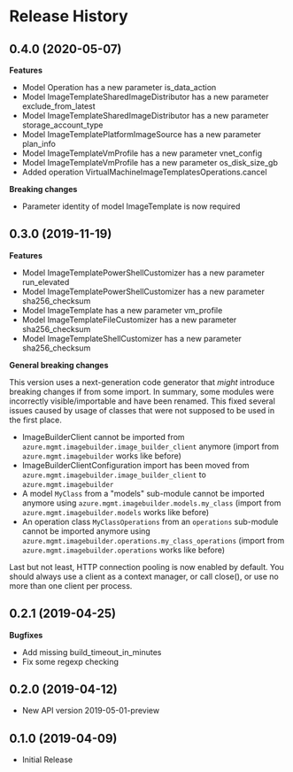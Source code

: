 # Release History

## 0.4.0 (2020-05-07)

**Features**

  - Model Operation has a new parameter is_data_action
  - Model ImageTemplateSharedImageDistributor has a new parameter exclude_from_latest
  - Model ImageTemplateSharedImageDistributor has a new parameter storage_account_type
  - Model ImageTemplatePlatformImageSource has a new parameter plan_info
  - Model ImageTemplateVmProfile has a new parameter vnet_config
  - Model ImageTemplateVmProfile has a new parameter os_disk_size_gb
  - Added operation VirtualMachineImageTemplatesOperations.cancel

**Breaking changes**

  - Parameter identity of model ImageTemplate is now required

## 0.3.0 (2019-11-19)

**Features**

  - Model ImageTemplatePowerShellCustomizer has a new parameter
    run_elevated
  - Model ImageTemplatePowerShellCustomizer has a new parameter
    sha256_checksum
  - Model ImageTemplate has a new parameter vm_profile
  - Model ImageTemplateFileCustomizer has a new parameter
    sha256_checksum
  - Model ImageTemplateShellCustomizer has a new parameter
    sha256_checksum

**General breaking changes**

This version uses a next-generation code generator that *might*
introduce breaking changes if from some import. In summary, some modules
were incorrectly visible/importable and have been renamed. This fixed
several issues caused by usage of classes that were not supposed to be
used in the first place.

  - ImageBuilderClient cannot be imported from
    `azure.mgmt.imagebuilder.image_builder_client` anymore (import
    from `azure.mgmt.imagebuilder` works like before)
  - ImageBuilderClientConfiguration import has been moved from
    `azure.mgmt.imagebuilder.image_builder_client` to
    `azure.mgmt.imagebuilder`
  - A model `MyClass` from a "models" sub-module cannot be imported
    anymore using `azure.mgmt.imagebuilder.models.my_class` (import
    from `azure.mgmt.imagebuilder.models` works like before)
  - An operation class `MyClassOperations` from an `operations`
    sub-module cannot be imported anymore using
    `azure.mgmt.imagebuilder.operations.my_class_operations` (import
    from `azure.mgmt.imagebuilder.operations` works like before)

Last but not least, HTTP connection pooling is now enabled by default.
You should always use a client as a context manager, or call close(), or
use no more than one client per process.

## 0.2.1 (2019-04-25)

**Bugfixes**

  - Add missing build_timeout_in_minutes
  - Fix some regexp checking

## 0.2.0 (2019-04-12)

  - New API version 2019-05-01-preview

## 0.1.0 (2019-04-09)

  - Initial Release
